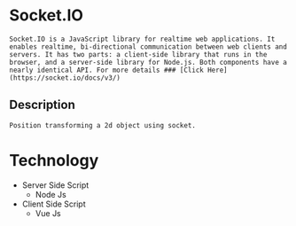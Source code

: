 # Socket.IO
    Socket.IO is a JavaScript library for realtime web applications. It enables realtime, bi-directional communication between web clients and servers. It has two parts: a client-side library that runs in the browser, and a server-side library for Node.js. Both components have a nearly identical API. For more details ### [Click Here](https://socket.io/docs/v3/)
## Description
    Position transforming a 2d object using socket.
# Technology
<ul>
    <li>Server Side Script
    <ul>
        <li>Node Js</li>
    </ul>
    </li>
    <li>Client Side Script
    <ul>
        <li>Vue Js</li>
    </ul>
    </li>
</ul>